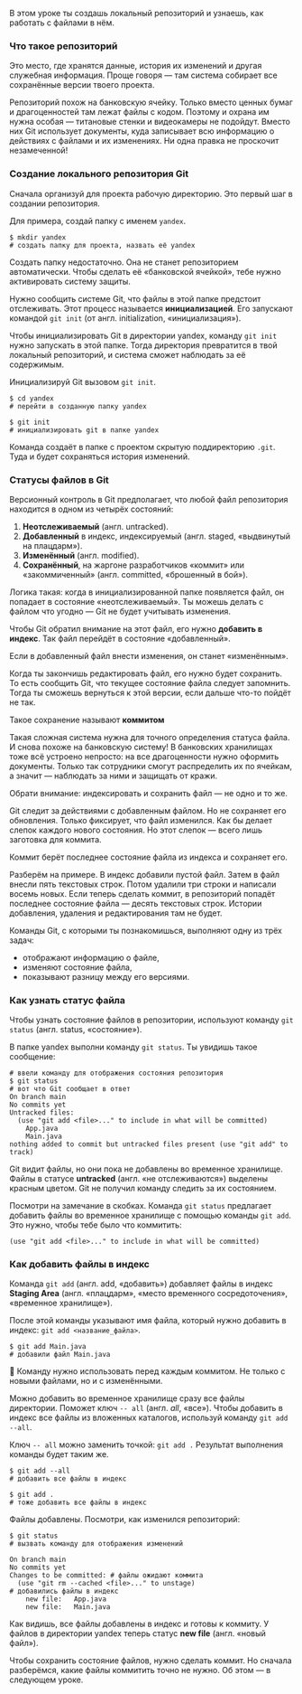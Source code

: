 В этом уроке ты создашь локальный репозиторий и узнаешь, как работать с файлами в нём.

### Что такое репозиторий

Это место, где хранятся данные, история их изменений и другая служебная информация. Проще говоря — там система собирает все сохранённые версии твоего проекта.

Репозиторий похож на банковскую ячейку. Только вместо ценных бумаг и драгоценностей там лежат файлы с кодом. Поэтому и охрана им нужна особая — титановые стенки и видеокамеры не подойдут. Вместо них Git использует документы, куда записывает всю информацию о действиях с файлами и их изменениях. Ни одна правка не проскочит незамеченной!

### Создание локального репозитория Git

Сначала организуй для проекта рабочую директорию. Это первый шаг в создании репозитория.

Для примера, создай папку с именем `yandex`.
```
$ mkdir yandex
# создать папку для проекта, назвать её yandex 
```

Создать папку недостаточно. Она не станет репозиторием автоматически. Чтобы сделать её «банковской ячейкой», тебе нужно активировать систему защиты.

Нужно сообщить системе Git, что файлы в этой папке предстоит отслеживать. Этот процесс называется **инициализацией**. Его запускают командой `git init` (от англ. initialization, «инициализация»).

Чтобы инициализировать Git в директории yandex, команду `git init` нужно запускать в этой папке. Тогда директория превратится в твой локальный репозиторий, и система сможет наблюдать за её содержимым.

Инициализируй Git вызовом `git init`.
```
$ cd yandex
# перейти в созданную папку yandex

$ git init
# инициализировать git в папке yandex 
```

Команда создаёт в папке с проектом скрытую поддиректорию `.git`. Туда и будет сохраняться история изменений.

### Статусы файлов в Git

Версионный контроль в Git предполагает, что любой файл репозитория находится в одном из четырёх состояний:

1. **Неотслеживаемый** (англ. untracked).
2. **Добавленный** в индекс, индексируемый (англ. staged, «выдвинутый на плацдарм»).
3. **Изменённый** (англ. modified).
4. **Сохранённый**, на жаргоне разработчиков «коммит» или «закоммиченный» (англ. committed, «брошенный в бой»).


Логика такая: когда в инициализированной папке появляется файл, он попадает в состояние «неотслеживаемый». Ты можешь делать с файлом что угодно — Git не будет учитывать изменения.

Чтобы Git обратил внимание на этот файл, его нужно **добавить в индекс**. Так файл перейдёт в состояние «добавленный».

Если в добавленный файл внести изменения, он станет «изменённым».

Когда ты закончишь редактировать файл, его нужно будет сохранить. То есть сообщить Git, что текущее состояние файла следует запомнить. Тогда ты сможешь вернуться к этой версии, если дальше что-то пойдёт не так.

Такое сохранение называют **коммитом**

Такая сложная система нужна для точного определения статуса файла. И снова похоже на банковскую систему! В банковских хранилищах тоже всё устроено непросто: на все драгоценности нужно оформить документы. Только так сотрудники смогут распределить их по ячейкам, а значит — наблюдать за ними и защищать от кражи.


Обрати внимание: индексировать и сохранить файл — не одно и то же.

Git следит за действиями с добавленным файлом. Но не сохраняет его обновления. Только фиксирует, что файл изменился. Как бы делает слепок каждого нового состояния. Но этот слепок — всего лишь заготовка для коммита.

Коммит берёт последнее состояние файла из индекса и сохраняет его.

Разберём на примере. В индекс добавили пустой файл. Затем в файл внесли пять текстовых строк. Потом удалили три строки и написали восемь новых. Если теперь сделать коммит, в репозиторий попадёт последнее состояние файла — десять текстовых строк. Истории добавления, удаления и редактирования там не будет.


Команды Git, с которыми ты познакомишься, выполняют одну из трёх задач:

- отображают информацию о файле,
- изменяют состояние файла,
- показывают разницу между его версиями.

### Как узнать статус файла

Чтобы узнать состояние файлов в репозитории, используют команду `git status` (англ. status, «состояние»).

В папке yandex выполни команду `git status`. Ты увидишь такое сообщение:
```
# ввели команду для отображения состояния репозитория
$ git status
# вот что Git сообщает в ответ
On branch main
No commits yet
Untracked files:
  (use "git add <file>..." to include in what will be committed)
    App.java
    Main.java
nothing added to commit but untracked files present (use "git add" to track) 
```

Git видит файлы, но они пока не добавлены во временное хранилище. Файлы в статусе **untracked** (англ. «не отслеживаются») выделены красным цветом. Git не получил команду следить за их состоянием.

Посмотри на замечание в скобках. Команда `git status` предлагает добавить файлы во временное хранилище с помощью команды `git add`. Это нужно, чтобы тебе было что коммитить:
```
(use "git add <file>..." to include in what will be committed) 
```


### Как добавить файлы в индекс

Команда `git add` (англ. add, «добавить») добавляет файлы в индекс **Staging Area** (англ. «плацдарм», «место временного сосредоточения», «временное хранилище»).

После этой команды указывают имя файла, который нужно добавить в индекс: `git add <название_файла>`.
```
$ git add Main.java
# добавили файл Main.java 
```

📌 Команду нужно использовать перед каждым коммитом. Не только с новыми файлами, но и с изменёнными.

Можно добавить во временное хранилище сразу все файлы директории. Поможет ключ `-- all` (англ. _all_, «все»). Чтобы добавить в индекс все файлы из вложенных каталогов, используй команду `git add --all`.

Ключ `-- all` можно заменить точкой: `git add .` Результат выполнения команды будет таким же.
```
$ git add --all
# добавить все файлы в индекс

$ git add . 
# тоже добавить все файлы в индекс 
```

Файлы добавлены. Посмотри, как изменился репозиторий:
```
$ git status
# вызвать команду для отображения изменений

On branch main
No commits yet
Changes to be committed: # файлы ожидают коммита
  (use "git rm --cached <file>..." to unstage)
# добавились файлы в индекс
    new file:   App.java
    new file:   Main.java 
```

Как видишь, все файлы добавлены в индекс и готовы к коммиту. У файлов в директории yandex теперь статус **new file** (англ. «новый файл»).

Чтобы сохранить состояние файлов, нужно сделать коммит. Но сначала разберёмся, какие файлы коммитить точно не нужно. Об этом — в следующем уроке.